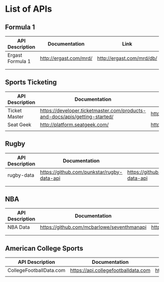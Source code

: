 # List of APIs

## Formula 1

| API Description  	| Documentation          	| Link                      	|
|------------------	|------------------------	|---------------------------	|
| Ergast Formula 1 	| http://ergast.com/mrd/ 	| http://ergast.com/mrd/db/ 	|
|                  	|                        	|                           	|
|                  	|                        	|                           	|

## Sports Ticketing 

| API Description  	| Documentation          	| Link                      	|
|------------------	|------------------------	|---------------------------	|
| Ticket Master 	| https://developer.ticketmaster.com/products-and-docs/apis/getting-started/ 	| https://developer.ticketmaster.com/ 	|
| Seat Geek    |   http://platform.seatgeek.com/  	|   https://seatgeek.com/build   	|
|                  	|                        	|                           	|

## Rugby 

| API Description  	| Documentation          	| Link                      	|
|------------------	|------------------------	|---------------------------	|
| rugby-data 	| https://github.com/punkstar/rugby-data-api	| https://github.com/punkstar/rugby-data-api 	|
|                  	|                        	|                           	|
|                  	|                        	|                           	|

## NBA 

| API Description  	| Documentation          	| Link                      	|
|------------------	|------------------------	|---------------------------	|
| NBA Data 	| https://github.com/mcbarlowe/seventhmanapi	| https://stats.theseventhman.net/stats/api/v1/ 	|
|                  	|                        	|                           	|
|                  	|                        	|                           	|

## American College Sports

| API Description  	| Documentation          	| Link                      	|
|------------------	|------------------------	|---------------------------	|
| CollegeFootballData.com 	| https://api.collegefootballdata.com	| https://collegefootballdata.com 	|
|                  	|                        	|                           	|